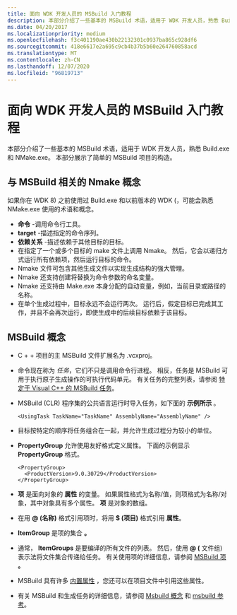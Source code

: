 ```yaml
---
title: 面向 WDK 开发人员的 MSBuild 入门教程
description: 本部分介绍了一些基本的 MSBuild 术语，适用于 WDK 开发人员，熟悉 Build.exe 和 NMake.exe。 本部分展示了简单的 MSBuild 项目的构造。
ms.date: 04/20/2017
ms.localizationpriority: medium
ms.openlocfilehash: f3c401190ae430b22132301c0937ba865c928df6
ms.sourcegitcommit: 418e6617e2a695c9cb4b37b5b60e264760858acd
ms.translationtype: MT
ms.contentlocale: zh-CN
ms.lasthandoff: 12/07/2020
ms.locfileid: "96819713"
---
```

# <a name="msbuild-primer-for-wdk-developers"></a>面向 WDK 开发人员的 MSBuild 入门教程


本部分介绍了一些基本的 MSBuild 术语，适用于 WDK 开发人员，熟悉 Build.exe 和 NMake.exe。 本部分展示了简单的 MSBuild 项目的构造。

## <a name="span-idnmake_concepts_relevant_to_msbuildspanspan-idnmake_concepts_relevant_to_msbuildspanspan-idnmake_concepts_relevant_to_msbuildspannmake-concepts-relevant-to-msbuild"></a><span id="Nmake_concepts_relevant_to_MSBuild"></span><span id="nmake_concepts_relevant_to_msbuild"></span><span id="NMAKE_CONCEPTS_RELEVANT_TO_MSBUILD"></span>与 MSBuild 相关的 Nmake 概念


如果你在 WDK 8) 之前使用过 Build.exe 和以前版本的 WDK (，可能会熟悉 NMake.exe 使用的术语和概念。

-   **命令** -调用命令行工具。
-   **target** -描述指定的命令序列。
-   **依赖关系** -描述依赖于其他目标的目标。
-   在指定了一个或多个目标的 make 文件上调用 Nmake。 然后，它会以递归方式运行所有依赖项，然后运行目标的命令。
-   Nmake 文件可包含其他生成文件以实现生成结构的强大管理。
-   Nmake 还支持创建将替换为命令参数的命名变量。
-   Nmake 还支持由 Make.exe 本身分配的自动变量，例如，当前目录或路径的名称。
-   在单个生成过程中，目标永远不会运行两次。 运行后，假定目标已完成其工作，并且不会再次运行，即使生成中的后续目标依赖于该目标。

## <a name="span-idmsbuild_concepts_spanspan-idmsbuild_concepts_spanspan-idmsbuild_concepts_spanmsbuild-concepts"></a><span id="MSBuild_concepts_"></span><span id="msbuild_concepts_"></span><span id="MSBUILD_CONCEPTS_"></span>MSBuild 概念


-   C + + 项目的主 MSBuild 文件扩展名为 .vcxproj。
-   命令现在称为 *任务*，它们不只是调用命令行进程。 相反，任务是 MSBuild 可用于执行原子生成操作的可执行代码单元。 有关任务的完整列表，请参阅 [特定于 Visual C++ 的 MSBuild 任务](/visualstudio/msbuild/msbuild-tasks-specific-to-visual-cpp)。
-   MSBuild (CLR) 程序集的公共语言运行时导入任务，如下面的 **示例所示** 。
    ```
    <UsingTask TaskName="TaskName" AssemblyName="AssemblyName" />
    ```

-   目标按特定的顺序将任务组合在一起，并允许生成过程分为较小的单位。
-   **PropertyGroup** 允许使用友好格式定义属性。 下面的示例显示 **PropertyGroup** 格式。
    ```
    <PropertyGroup>
      <ProductVersion>9.0.30729</ProductVersion>
    </PropertyGroup>
    ```

-   **项** 是面向对象的 **属性** 的变量。 如果属性格式为名称/值，则项格式为名称/对象，其中对象具有多个属性。 **项** 是对象的数组。
-   在用 **@ (名称)** 格式引用项时，将用 **$ (项目)** 格式引用 **属性**。
-   **ItemGroup** 是项的集合 **。**
-   通常， **ItemGroups** 是要编译的所有文件的列表。 然后，使用 **@ (** 文件组) 表示法将文件集合传递给任务。 有关使用项的详细信息，请参阅 [MSBuild 项](/visualstudio/msbuild/msbuild-items) **。**
-   MSBuild 具有许多 [内置属性](/visualstudio/msbuild/msbuild-reserved-and-well-known-properties) ，您还可以在项目文件中引用这些属性。
-   有关 MSBuild 和生成任务的详细信息，请参阅 [Msbuild 概念](/visualstudio/msbuild/msbuild-concepts) 和 [msbuild 参考](/visualstudio/msbuild/msbuild-reference)。

 

